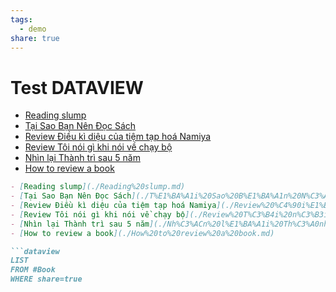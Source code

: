 ```yaml
---
tags:
  - demo
share: true
---
```


# Test DATAVIEW

- [Reading slump](./Reading%20slump.md)
- [Tại Sao Bạn Nên Đọc Sách](./T%E1%BA%A1i%20Sao%20B%E1%BA%A1n%20N%C3%AAn%20%C4%90%E1%BB%8Dc%20S%C3%A1ch.md)
- [Review Điều kì diệu của tiệm tạp hoá Namiya](./Review%20%C4%90i%E1%BB%81u%20k%C3%AC%20di%E1%BB%87u%20c%E1%BB%A7a%20ti%E1%BB%87m%20t%E1%BA%A1p%20ho%C3%A1%20Namiya.md)
- [Review Tôi nói gì khi nói về chạy bộ](./Review%20T%C3%B4i%20n%C3%B3i%20g%C3%AC%20khi%20n%C3%B3i%20v%E1%BB%81%20ch%E1%BA%A1y%20b%E1%BB%99.md)
- [Nhìn lại Thành trì sau 5 năm](./Nh%C3%ACn%20l%E1%BA%A1i%20Th%C3%A0nh%20tr%C3%AC%20sau%205%20n%C4%83m.md)
- [How to review a book](./How%20to%20review%20a%20book.md)


```md
- [Reading slump](./Reading%20slump.md)
- [Tại Sao Bạn Nên Đọc Sách](./T%E1%BA%A1i%20Sao%20B%E1%BA%A1n%20N%C3%AAn%20%C4%90%E1%BB%8Dc%20S%C3%A1ch.md)
- [Review Điều kì diệu của tiệm tạp hoá Namiya](./Review%20%C4%90i%E1%BB%81u%20k%C3%AC%20di%E1%BB%87u%20c%E1%BB%A7a%20ti%E1%BB%87m%20t%E1%BA%A1p%20ho%C3%A1%20Namiya.md)
- [Review Tôi nói gì khi nói về chạy bộ](./Review%20T%C3%B4i%20n%C3%B3i%20g%C3%AC%20khi%20n%C3%B3i%20v%E1%BB%81%20ch%E1%BA%A1y%20b%E1%BB%99.md)
- [Nhìn lại Thành trì sau 5 năm](./Nh%C3%ACn%20l%E1%BA%A1i%20Th%C3%A0nh%20tr%C3%AC%20sau%205%20n%C4%83m.md)
- [How to review a book](./How%20to%20review%20a%20book.md)

```

```md
```dataview
LIST
FROM #Book 
WHERE share=true
```
```